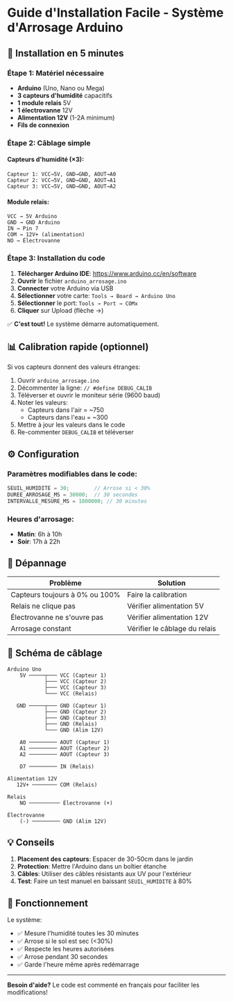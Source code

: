 # Guide d'Installation Facile - Système d'Arrosage Arduino

## 🚀 Installation en 5 minutes

### Étape 1: Matériel nécessaire
- **Arduino** (Uno, Nano ou Mega)
- **3 capteurs d'humidité** capacitifs
- **1 module relais** 5V
- **1 électrovanne** 12V
- **Alimentation 12V** (1-2A minimum)
- **Fils de connexion**

### Étape 2: Câblage simple

#### Capteurs d'humidité (×3):
```
Capteur 1: VCC→5V, GND→GND, AOUT→A0
Capteur 2: VCC→5V, GND→GND, AOUT→A1  
Capteur 3: VCC→5V, GND→GND, AOUT→A2
```

#### Module relais:
```
VCC → 5V Arduino
GND → GND Arduino
IN → Pin 7
COM → 12V+ (alimentation)
NO → Électrovanne
```

### Étape 3: Installation du code

1. **Télécharger Arduino IDE**: https://www.arduino.cc/en/software
2. **Ouvrir** le fichier `arduino_arrosage.ino`
3. **Connecter** votre Arduino via USB
4. **Sélectionner** votre carte: `Tools → Board → Arduino Uno`
5. **Sélectionner** le port: `Tools → Port → COMx`
6. **Cliquer** sur Upload (flèche →)

✅ **C'est tout!** Le système démarre automatiquement.

## 📊 Calibration rapide (optionnel)

Si vos capteurs donnent des valeurs étranges:

1. Ouvrir `arduino_arrosage.ino`
2. Décommenter la ligne: `// #define DEBUG_CALIB`
3. Téléverser et ouvrir le moniteur série (9600 baud)
4. Noter les valeurs:
   - Capteurs dans l'air = ~750
   - Capteurs dans l'eau = ~300
5. Mettre à jour les valeurs dans le code
6. Re-commenter `DEBUG_CALIB` et téléverser

## ⚙️ Configuration

### Paramètres modifiables dans le code:
```cpp
SEUIL_HUMIDITE = 30;        // Arrose si < 30%
DUREE_ARROSAGE_MS = 30000;  // 30 secondes
INTERVALLE_MESURE_MS = 1800000; // 30 minutes
```

### Heures d'arrosage:
- **Matin**: 6h à 10h
- **Soir**: 17h à 22h

## 🔧 Dépannage

| Problème | Solution |
|----------|----------|
| Capteurs toujours à 0% ou 100% | Faire la calibration |
| Relais ne clique pas | Vérifier alimentation 5V |
| Électrovanne ne s'ouvre pas | Vérifier alimentation 12V |
| Arrosage constant | Vérifier le câblage du relais |

## 📌 Schéma de câblage

```
Arduino Uno
    5V ─────┬─── VCC (Capteur 1)
            ├─── VCC (Capteur 2)
            ├─── VCC (Capteur 3)
            └─── VCC (Relais)
            
   GND ─────┬─── GND (Capteur 1)
            ├─── GND (Capteur 2)
            ├─── GND (Capteur 3)
            ├─── GND (Relais)
            └─── GND (Alim 12V)
            
    A0 ───────── AOUT (Capteur 1)
    A1 ───────── AOUT (Capteur 2)
    A2 ───────── AOUT (Capteur 3)
    
    D7 ───────── IN (Relais)

Alimentation 12V
   12V+ ──────── COM (Relais)
   
Relais
    NO ────────── Électrovanne (+)
    
Électrovanne
    (-) ───────── GND (Alim 12V)
```

## 💡 Conseils

1. **Placement des capteurs**: Espacer de 30-50cm dans le jardin
2. **Protection**: Mettre l'Arduino dans un boîtier étanche
3. **Câbles**: Utiliser des câbles résistants aux UV pour l'extérieur
4. **Test**: Faire un test manuel en baissant `SEUIL_HUMIDITE` à 80%

## 🎯 Fonctionnement

Le système:
- ✅ Mesure l'humidité toutes les 30 minutes
- ✅ Arrose si le sol est sec (<30%)
- ✅ Respecte les heures autorisées
- ✅ Arrose pendant 30 secondes
- ✅ Garde l'heure même après redémarrage

---

**Besoin d'aide?** Le code est commenté en français pour faciliter les modifications!